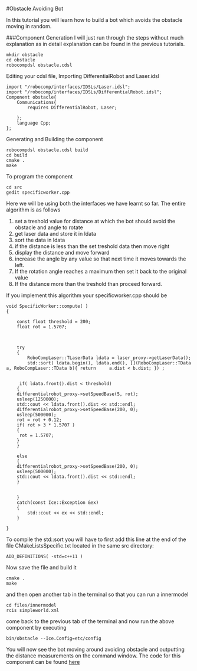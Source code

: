 #Obstacle Avoiding Bot

In this tutorial you will learn how to build a bot which avoids the obstacle moving in random.

###Component Generation
I will just run through the steps without much explanation as in detail explanation can be found in the previous tutorials.

	mkdir obstacle
	cd obstacle
	robocompdsl obstacle.cdsl

Editing your cdsl file, Importing DifferentialRobot and Laser.idsl

	import "/robocomp/interfaces/IDSLs/Laser.idsl";
	import "/robocomp/interfaces/IDSLs/DifferentialRobot.idsl";
	Component obstacle{
		Communications{
			requires DifferentialRobot, Laser;

		};
		language Cpp;
	};

Generating and Building the component
	
	robocompdsl obstacle.cdsl build
	cd build
	cmake .
	make

To program the component
	
	cd src
	gedit specificworker.cpp

Here we will be using both the interfaces we have learnt so far. The entire algorithm is as follows

1. set a treshold value for distance at which the bot should avoid the obstacle and angle to rotate 
2. get laser data and store it in ldata
3. sort the data in ldata
4. if the distance is less than the set treshold data then move right
5. display the distance and move forward
6. increase the angle by any value so that next time it moves towards the left.
7. If the rotation angle reaches a maximum then set it back to the original value
8. If the distance more than the treshold than proceed forward.

If you implement this algorithm your specificworker.cpp should be

```
void SpecificWorker::compute( )
{

    const float threshold = 200;
    float rot = 1.5707;	
	
    

    try
    {
        RoboCompLaser::TLaserData ldata = laser_proxy->getLaserData();
        std::sort( ldata.begin(), ldata.end(), [](RoboCompLaser::TData a, RoboCompLaser::TData b){ return     a.dist < b.dist; }) ;
        
	
	 if( ldata.front().dist < threshold)
	{
 	differentialrobot_proxy->setSpeedBase(5, rot);
	usleep(1250000);
	std::cout << ldata.front().dist << std::endl;	
	differentialrobot_proxy->setSpeedBase(200, 0);
	usleep(500000);
	rot = rot + 0.12;
	if( rot > 3 * 1.5707 )
	{
	 rot = 1.5707;
	}
	}
	
	else
	{
	differentialrobot_proxy->setSpeedBase(200, 0); 
  	usleep(500000);
	std::cout << ldata.front().dist << std::endl;
  	}

       	
    }
    catch(const Ice::Exception &ex)
    {
        std::cout << ex << std::endl;
    }

}
```

To compile the std::sort you will have to first add this line at the end of the file CMakeListsSpecific.txt located in the same src directory:

    ADD_DEFINITIONS( -std=c++11 )

Now save the file and build it

	cmake .
	make

and then open another tab in the terminal so that you can run a innermodel

	cd files/innermodel
	rcis simpleworld.xml

come back to the previous tab of the terminal and now run the above component by executing

	bin/obstacle --Ice.Config=etc/config

You will now see the bot moving around avoiding obstacle and outputting the distance measurements on the command window. The code for this component can be found [here](https://github.com/rajathkumarmp/RoboComp-Components/tree/master/lasercomp-2)
